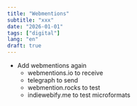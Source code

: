 ```yaml
---
title: "Webmentions"
subtitle: "xxx"
date: "2026-01-01"
tags: ["digital"]
lang: "en"
draft: true
---
```


- Add webmentions again
  - webmentions.io to receive
  - telegraph to send
  - webmention.rocks to test
  - indiewebify.me to test microformats

